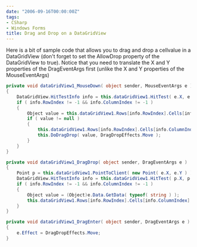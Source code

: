 ```yaml
---
date: "2006-09-16T00:00:00Z"
tags:
- CSharp
- Windows Forms
title: Drag and Drop on a DataGridView
---
```

Here is a bit of sample code that allows you to drag and drop a cellvalue in a DataGridView (don't forget to set the AllowDrop property of the DataGridView to true). Notice that you need to translate the X and Y properties of the DragEventArgs first (unlike the X and Y properties of the MouseEventArgs)

```csharp
private void dataGridView1_MouseDown( object sender, MouseEventArgs e )
{
	DataGridView.HitTestInfo info = this.dataGridView1.HitTest( e.X, e.Y );
	if ( info.RowIndex != -1 && info.ColumnIndex != -1 )
	{
		Object value = this.dataGridView1.Rows[info.RowIndex].Cells[info.ColumnIndex].Value;
		if ( value != null )
		{
			this.dataGridView1.Rows[info.RowIndex].Cells[info.ColumnIndex].Value = null;
			this.DoDragDrop( value, DragDropEffects.Move );
		}
	}
}

private void dataGridView1_DragDrop( object sender, DragEventArgs e )
{
	Point p = this.dataGridView1.PointToClient( new Point( e.X, e.Y ) );
	DataGridView.HitTestInfo info = this.dataGridView1.HitTest( p.X, p.Y );
	if ( info.RowIndex != -1 && info.ColumnIndex != -1 )
	{
		Object value = (Object)e.Data.GetData( typeof( string ) );
		this.dataGridView1.Rows[info.RowIndex].Cells[info.ColumnIndex].Value = value;
	}
}

private void dataGridView1_DragEnter( object sender, DragEventArgs e )
{
	e.Effect = DragDropEffects.Move;
}
```
